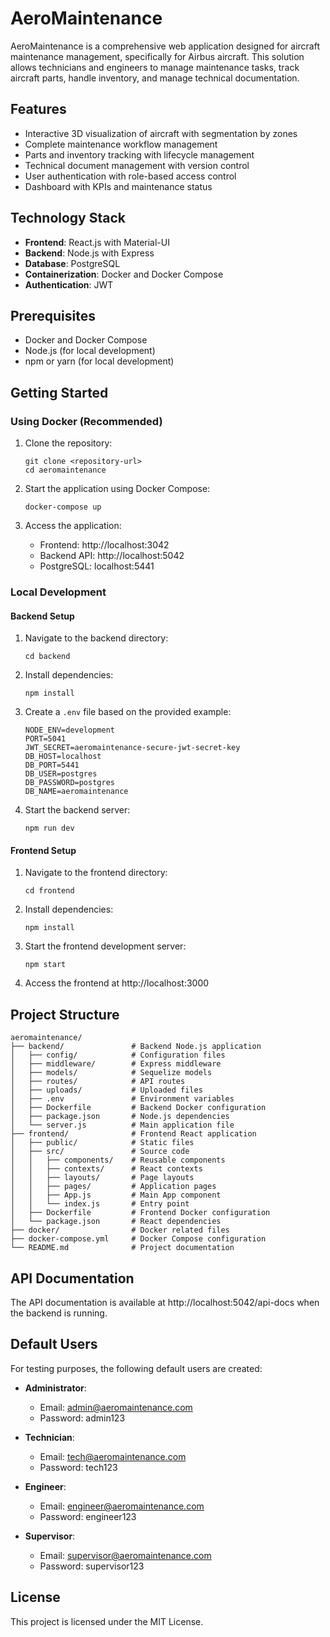 # AeroMaintenance

AeroMaintenance is a comprehensive web application designed for aircraft maintenance management, specifically for Airbus aircraft. This solution allows technicians and engineers to manage maintenance tasks, track aircraft parts, handle inventory, and manage technical documentation.

## Features

- Interactive 3D visualization of aircraft with segmentation by zones
- Complete maintenance workflow management
- Parts and inventory tracking with lifecycle management
- Technical document management with version control
- User authentication with role-based access control
- Dashboard with KPIs and maintenance status

## Technology Stack

- **Frontend**: React.js with Material-UI
- **Backend**: Node.js with Express
- **Database**: PostgreSQL
- **Containerization**: Docker and Docker Compose
- **Authentication**: JWT

## Prerequisites

- Docker and Docker Compose
- Node.js (for local development)
- npm or yarn (for local development)

## Getting Started

### Using Docker (Recommended)

1. Clone the repository:
   ```
   git clone <repository-url>
   cd aeromaintenance
   ```

2. Start the application using Docker Compose:
   ```
   docker-compose up
   ```

3. Access the application:
   - Frontend: http://localhost:3042
   - Backend API: http://localhost:5042
   - PostgreSQL: localhost:5441

### Local Development

#### Backend Setup

1. Navigate to the backend directory:
   ```
   cd backend
   ```

2. Install dependencies:
   ```
   npm install
   ```

3. Create a `.env` file based on the provided example:
   ```
   NODE_ENV=development
   PORT=5041
   JWT_SECRET=aeromaintenance-secure-jwt-secret-key
   DB_HOST=localhost
   DB_PORT=5441
   DB_USER=postgres
   DB_PASSWORD=postgres
   DB_NAME=aeromaintenance
   ```

4. Start the backend server:
   ```
   npm run dev
   ```

#### Frontend Setup

1. Navigate to the frontend directory:
   ```
   cd frontend
   ```

2. Install dependencies:
   ```
   npm install
   ```

3. Start the frontend development server:
   ```
   npm start
   ```

4. Access the frontend at http://localhost:3000

## Project Structure

```
aeromaintenance/
├── backend/               # Backend Node.js application
│   ├── config/            # Configuration files
│   ├── middleware/        # Express middleware
│   ├── models/            # Sequelize models
│   ├── routes/            # API routes
│   ├── uploads/           # Uploaded files
│   ├── .env               # Environment variables
│   ├── Dockerfile         # Backend Docker configuration
│   ├── package.json       # Node.js dependencies
│   └── server.js          # Main application file
├── frontend/              # Frontend React application
│   ├── public/            # Static files
│   ├── src/               # Source code
│   │   ├── components/    # Reusable components
│   │   ├── contexts/      # React contexts
│   │   ├── layouts/       # Page layouts
│   │   ├── pages/         # Application pages
│   │   ├── App.js         # Main App component
│   │   └── index.js       # Entry point
│   ├── Dockerfile         # Frontend Docker configuration
│   └── package.json       # React dependencies
├── docker/                # Docker related files
├── docker-compose.yml     # Docker Compose configuration
└── README.md              # Project documentation
```

## API Documentation

The API documentation is available at http://localhost:5042/api-docs when the backend is running.

## Default Users

For testing purposes, the following default users are created:

- **Administrator**:
  - Email: admin@aeromaintenance.com
  - Password: admin123

- **Technician**:
  - Email: tech@aeromaintenance.com
  - Password: tech123

- **Engineer**:
  - Email: engineer@aeromaintenance.com
  - Password: engineer123

- **Supervisor**:
  - Email: supervisor@aeromaintenance.com
  - Password: supervisor123

## License

This project is licensed under the MIT License.
